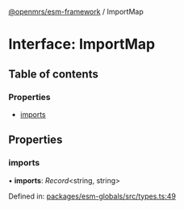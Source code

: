 [@openmrs/esm-framework](../API.md) / ImportMap

# Interface: ImportMap

## Table of contents

### Properties

- [imports](importmap.md#imports)

## Properties

### imports

• **imports**: *Record*<string, string\>

Defined in: [packages/esm-globals/src/types.ts:49](https://github.com/openmrs/openmrs-esm-core/blob/master/packages/esm-globals/src/types.ts#L49)

